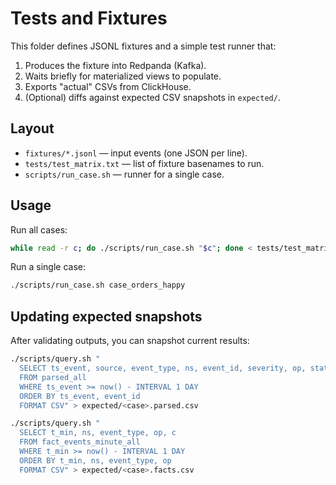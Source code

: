 # Tests and Fixtures

This folder defines JSONL fixtures and a simple test runner that:
1) Produces the fixture into Redpanda (Kafka).
2) Waits briefly for materialized views to populate.
3) Exports "actual" CSVs from ClickHouse.
4) (Optional) diffs against expected CSV snapshots in `expected/`.

## Layout
- `fixtures/*.jsonl` — input events (one JSON per line).
- `tests/test_matrix.txt` — list of fixture basenames to run.
- `scripts/run_case.sh` — runner for a single case.

## Usage

Run all cases:
```bash
while read -r c; do ./scripts/run_case.sh "$c"; done < tests/test_matrix.txt
```

Run a single case:
```bash
./scripts/run_case.sh case_orders_happy
```

## Updating expected snapshots

After validating outputs, you can snapshot current results:
```bash
./scripts/query.sh "
  SELECT ts_event, source, event_type, ns, event_id, severity, op, status
  FROM parsed_all
  WHERE ts_event >= now() - INTERVAL 1 DAY
  ORDER BY ts_event, event_id
  FORMAT CSV" > expected/<case>.parsed.csv

./scripts/query.sh "
  SELECT t_min, ns, event_type, op, c
  FROM fact_events_minute_all
  WHERE t_min >= now() - INTERVAL 1 DAY
  ORDER BY t_min, ns, event_type, op
  FORMAT CSV" > expected/<case>.facts.csv
```
